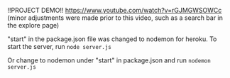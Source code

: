 !!PROJECT DEMO!!
https://www.youtube.com/watch?v=rGJMGWSOWCc
(minor adjustments were made prior to this video, such as a search bar in the explore page)

"start" in the package.json file was changed to nodemon for heroku.
To start the server, run `node server.js`

Or change to nodemon under "start" in package.json
and run `nodemon server.js`
